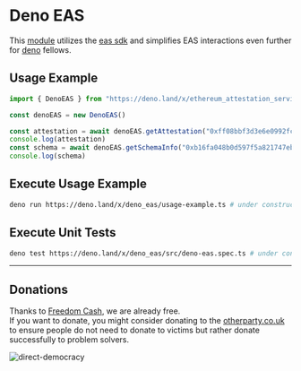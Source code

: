 # Deno EAS 

This [module](https://deno.land/x/eas_gateway) utilizes the [eas sdk](https://github.com/ethereum-attestation-service/eas-sdk) and simplifies EAS interactions even further for [deno](https://deno.land) fellows. 
  
## Usage Example
```ts
import { DenoEAS } from "https://deno.land/x/ethereum_attestation_service/mod.ts"

const denoEAS = new DenoEAS()

const attestation = await denoEAS.getAttestation("0xff08bbf3d3e6e0992fc70ab9b9370416be59e87897c3d42b20549901d2cccc3e")
console.log(attestation)
const schema = await denoEAS.getSchemaInfo("0xb16fa048b0d597f5a821747eba64efa4762ee5143e9a80600d0005386edfc995")
console.log(schema)

```

## Execute Usage Example 
```sh
deno run https://deno.land/x/deno_eas/usage-example.ts # under construction
```

## Execute Unit Tests
```sh
deno test https://deno.land/x/deno_eas/src/deno-eas.spec.ts # under construction
```

---
  
## Donations
Thanks to [Freedom Cash](https://FreedomCash.org), we are already free.  
If you want to donate, you might consider donating to the [otherparty.co.uk](https://www.otherparty.co.uk/donate-crypto-the-other-party) to ensure people do not need to donate to victims but rather donate successfully to problem solvers.   
  
![direct-democracy](https://github.com/michael-spengler/sleep/assets/145258627/fe97b7da-62b4-4cf6-9be0-7b03b2f3095a)
